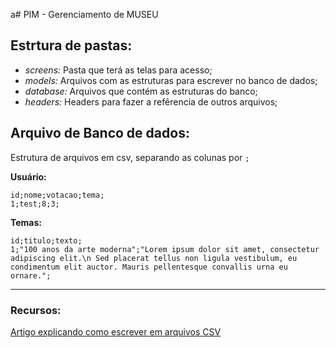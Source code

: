 a# PIM - Gerenciamento de MUSEU

## Estrtura de pastas:
- _screens:_ Pasta que terá as telas para acesso;
- _models:_ Arquivos com as estruturas para escrever no banco de dados;
- _database:_ Arquivos que contém as estruturas do banco;
- _headers:_ Headers para fazer a refêrencia de outros arquivos;

## Arquivo de Banco de dados:
Estrutura de arquivos em csv, separando as colunas por `;`

**Usuário:**
```csv
id;nome;votacao;tema;
1;test;8;3;
```

**Temas:**
```csv
id;titulo;texto;
1;"100 anos da arte moderna";"Lorem ipsum dolor sit amet, consectetur adipiscing elit.\n Sed placerat tellus non ligula vestibulum, eu condimentum elit auctor. Mauris pellentesque convallis urna eu ornare.";
```

---

### Recursos:
[Artigo explicando como escrever em arquivos CSV](https://dev.to/arepp23/how-to-write-to-a-csv-file-in-c-1l5b)